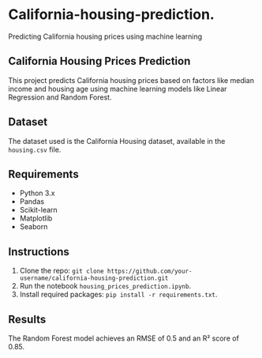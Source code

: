 # California-housing-prediction.
Predicting California housing prices using machine learning
## California Housing Prices Prediction

This project predicts California housing prices based on factors like median income and housing age using machine learning models like Linear Regression and Random Forest.

## Dataset
The dataset used is the California Housing dataset, available in the `housing.csv` file.

## Requirements
- Python 3.x
- Pandas
- Scikit-learn
- Matplotlib
- Seaborn

## Instructions
1. Clone the repo: `git clone https://github.com/your-username/california-housing-prediction.git`
2. Run the notebook `housing_prices_prediction.ipynb`.
3. Install required packages: `pip install -r requirements.txt`.

## Results
The Random Forest model achieves an RMSE of 0.5 and an R² score of 0.85.
